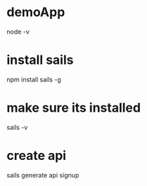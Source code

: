 # demoApp

node -v

# install sails

npm install sails -g

# make sure its installed

sails -v

# create api

sails generate api signup

